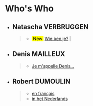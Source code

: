 <link rel="stylesheet" href="S2.css">

# Who's Who

* ## Natascha VERBRUGGEN
    > * <mark>&nbsp;New&nbsp;</mark> [Wie ben je?](Natascha_Verbruggen.md) |
* ## Denis MAILLEUX
    > * [Je m'appelle Denis...](Denis_Mailleux.md)
* ## Robert DUMOULIN
    > * [en fran&ccedil;ais](https://newdevprojects.github.io/S2/RD_F.html)
    > * [in het Nederlands](https://newdevprojects.github.io/S2/RD_N.html)




